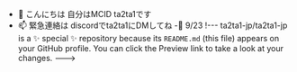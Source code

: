 - 👋 こんにちは 自分はMCID ta2ta1です
- 📫 緊急連絡は discordでta2ta1にDMしてね
-🎂 9/23
!---
ta2ta1-jp/ta2ta1-jp is a ✨ special ✨ repository because its `README.md` (this file) appears on your GitHub profile.
You can click the Preview link to take a look at your changes.
--->

